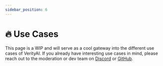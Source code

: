 ```yaml
---
sidebar_position: 6
---
```


# 🔥 Use Cases

This page is a WIP and will serve as a cool gateway into the different use cases of VerityAI.
If you already have interesting use cases in mind, please reach out to the moderation or dev team
on [Discord](https://discord.gg/jdSBAnmdnY) or [GitHub](https://github.com/reworkd/AgentGPT).
